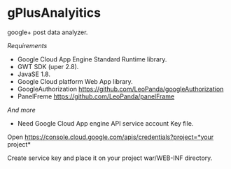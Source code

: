 # gPlusAnalyitics
google+ post data analyzer.

*Requirements*

* Google Cloud App Engine Standard Runtime library.
* GWT SDK (uper 2.8).
* JavaSE 1.8.
* Google Cloud platform Web App library.
* GoogleAuthorization https://github.com/LeoPanda/googleAuthorization
* PanelFreme https://github.com/LeoPanda/panelFrame


*And more*
* Need Google Cloud App engine API service account Key file.

Open https://console.cloud.google.com/apis/credentials?project=*your project*

Create service key and place it on your project war/WEB-INF directory.
